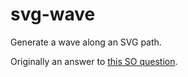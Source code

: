# svg-wave

Generate a wave along an SVG path.

Originally an answer to [this SO question](https://stackoverflow.com/a/73948865/51685).
